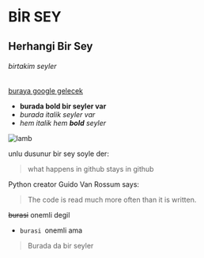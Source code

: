 # BİR SEY
## Herhangi Bir Sey
###### birtakim seyler
[buraya google gelecek](https://www.google.com/)

* **burada bold bir seyler var**
* *burada italik seyler var*
* *hem italik hem **bold** seyler*


![lamb](https://comotion.uw.edu/wp-content/uploads/2017/06/image.jpg)

unlu dusunur bir sey soyle der:
> what happens in github stays in github

Python creator Guido Van Rossum says:

> The code is read much more often than it is written.

~~burasi~~ onemli degil
* `burasi `onemli ama

> Burada da bir seyler
